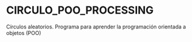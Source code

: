 # CIRCULO_POO_PROCESSING
Círculos aleatorios. Programa para aprender la programación orientada a objetos (POO)
